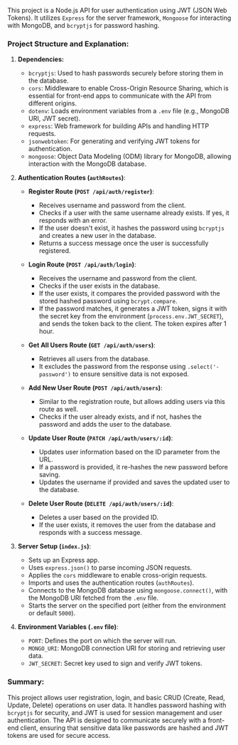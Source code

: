 This project is a Node.js API for user authentication using JWT (JSON Web Tokens). It utilizes `Express` for the server framework, `Mongoose` for interacting with MongoDB, and `bcryptjs` for password hashing.

### Project Structure and Explanation:

1. **Dependencies:**
   - `bcryptjs`: Used to hash passwords securely before storing them in the database.
   - `cors`: Middleware to enable Cross-Origin Resource Sharing, which is essential for front-end apps to communicate with the API from different origins.
   - `dotenv`: Loads environment variables from a `.env` file (e.g., MongoDB URI, JWT secret).
   - `express`: Web framework for building APIs and handling HTTP requests.
   - `jsonwebtoken`: For generating and verifying JWT tokens for authentication.
   - `mongoose`: Object Data Modeling (ODM) library for MongoDB, allowing interaction with the MongoDB database.

2. **Authentication Routes (`authRoutes`)**:
   - **Register Route (`POST /api/auth/register`)**:
     - Receives username and password from the client.
     - Checks if a user with the same username already exists. If yes, it responds with an error.
     - If the user doesn't exist, it hashes the password using `bcryptjs` and creates a new user in the database.
     - Returns a success message once the user is successfully registered.

   - **Login Route (`POST /api/auth/login`)**:
     - Receives the username and password from the client.
     - Checks if the user exists in the database.
     - If the user exists, it compares the provided password with the stored hashed password using `bcrypt.compare`.
     - If the password matches, it generates a JWT token, signs it with the secret key from the environment (`process.env.JWT_SECRET`), and sends the token back to the client. The token expires after 1 hour.

   - **Get All Users Route (`GET /api/auth/users`)**:
     - Retrieves all users from the database.
     - It excludes the password from the response using `.select('-password')` to ensure sensitive data is not exposed.

   - **Add New User Route (`POST /api/auth/users`)**:
     - Similar to the registration route, but allows adding users via this route as well.
     - Checks if the user already exists, and if not, hashes the password and adds the user to the database.

   - **Update User Route (`PATCH /api/auth/users/:id`)**:
     - Updates user information based on the ID parameter from the URL.
     - If a password is provided, it re-hashes the new password before saving.
     - Updates the username if provided and saves the updated user to the database.

   - **Delete User Route (`DELETE /api/auth/users/:id`)**:
     - Deletes a user based on the provided ID.
     - If the user exists, it removes the user from the database and responds with a success message.

3. **Server Setup (`index.js`)**:
   - Sets up an Express app.
   - Uses `express.json()` to parse incoming JSON requests.
   - Applies the `cors` middleware to enable cross-origin requests.
   - Imports and uses the authentication routes (`authRoutes`).
   - Connects to the MongoDB database using `mongoose.connect()`, with the MongoDB URI fetched from the `.env` file.
   - Starts the server on the specified port (either from the environment or default `5000`).

4. **Environment Variables (`.env` file)**:
   - `PORT`: Defines the port on which the server will run.
   - `MONGO_URI`: MongoDB connection URI for storing and retrieving user data.
   - `JWT_SECRET`: Secret key used to sign and verify JWT tokens.

### Summary:
This project allows user registration, login, and basic CRUD (Create, Read, Update, Delete) operations on user data. It handles password hashing with `bcryptjs` for security, and JWT is used for session management and user authentication. The API is designed to communicate securely with a front-end client, ensuring that sensitive data like passwords are hashed and JWT tokens are used for secure access.
